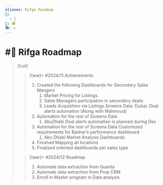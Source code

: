 ```yaml
---
aliases: Rifga Roadmap
📁:
  - 💼
💼: 🟦
🟦: ⚖️
---
```

# #💼 Rifga Roadmap

> [!col]
> > [!ww]+ #2024/11 Achievements
> > 1. Created the following Dashboards for Secondary Sales Mangers
> > 	1. Market Pricing for Listings.  
> > 	2. Sales Managers participation in secondary deals.  
> > 	3. Leads Acquisition via Listings.Screens Data: Dubai: Deal alerts automation (Along with Mahmoud)
> > 2. Automation for the rest of Screens Data
> > 	1. AbuDhabi Deal alerts automation is planned during Dec
> > 3. Automation for the rest of Screens Data Customized requirements for Bashar’s performance dashboard
> > 	1. Abu Dhabi Market Analysis Dashboards:  
> > 4. Finished Mapping all locations  
> > 5. Finalized oriented dashboards per sales type
> 
> > [!wer]+ #2024/12 Roadmap
> > 1. Automate data extraction from Quanta
> > 2. Automate data extraction from Prop CRM
> > 3. Enroll in Master program in Data analysis